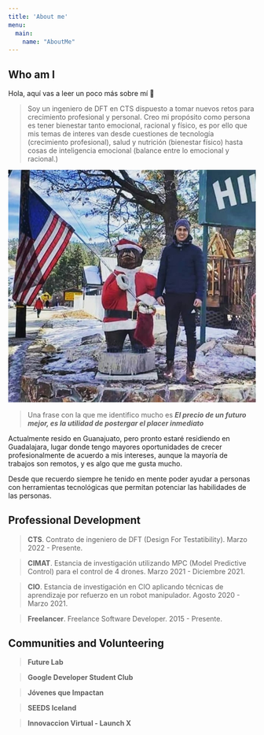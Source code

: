 ```yaml
---
title: 'About me'
menu:
  main:
    name: "AboutMe"
---
```


## Who am I

Hola, aquí vas a leer un poco más sobre mí 🤩

> Soy un ingeniero de DFT en CTS dispuesto a tomar nuevos
> retos para crecimiento profesional y personal.
> Creo mi propósito como persona es tener bienestar tanto emocional, racional
> y físico, es por ello que mis temas de interes van desde cuestiones de 
> tecnología (crecimiento profesional), salud y nutrición (bienestar físico) hasta
> cosas de inteligencia emocional (balance entre lo emocional y racional.)

![profile](https://github.com/CristopherA96/my_launchx_blog/blob/a13a16be2fa33803544f5d3d31c262cb4170ec0c/content/images/profile.jpg)

> Una frase con la que me identifico mucho es ***El precio de un futuro mejor, es
> la utilidad de postergar el placer inmediato***

Actualmente resido en Guanajuato, pero pronto estaré residiendo en Guadalajara, lugar donde tengo mayores oportunidades de crecer profesionalmente de acuerdo a mis intereses, aunque la mayoría de trabajos son remotos, y es algo que me gusta mucho.

Desde que recuerdo siempre he tenido en mente poder ayudar a personas con herramientas tecnológicas que permitan potenciar las habilidades de las personas.

## Professional Development

> **CTS**. Contrato de ingeniero de DFT (Design For Testatibility). Marzo 2022 - Presente.

> **CIMAT**. Estancia de investigación utilizando MPC (Model Predictive Control) para el control de 4 drones. Marzo 2021 - Diciembre 2021.

> **CIO**. Estancia de investigación en CIO aplicando técnicas de aprendizaje por refuerzo en un robot manipulador. Agosto 2020 - Marzo 2021.

> **Freelancer**. Freelance Software Developer. 2015 - Presente.

## Communities and Volunteering

> **Future Lab**

> **Google Developer Student Club**

> **Jóvenes que Impactan**

> **SEEDS Iceland**  

> **Innovaccion Virtual - Launch X**

